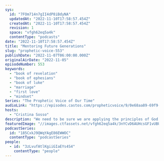 ```yaml
---
sys:
  id: "7FOm714n7gII4dP8iBdyNA"
  updatedAt: "2022-11-10T17:58:57.454Z"
  createdAt: "2022-11-10T17:58:57.454Z"
  revision: 1
  space: "vfgh62eq5a4k"
  contentType: "podcasts"
date: "2022-11-10T17:58:57.454Z"
title: "Mentoring Future Generations"
slug: "prophetic-voice-553"
publishDate: "2022-11-07T06:00:00.000Z"
originalAirDate: "2022-11-05"
episodeNumber: 553
keywords:
  - "book of revelation"
  - "book of ephesians"
  - "book of luke"
  - "marriage"
  - "first love"
  - "mindset"
Series: "The Prophetic Voice of Our Time"
audioLink: "https://episodes.castos.com/propheticvoice/9/0e68aa89-69f9-4fe3-8c34-a1b9b4fc07d5/11-05-06-22-The-Prophetic-Voice-of-our-Time-mixdown-.mp3"
hosts:
  - "Cristina Sosso"
description: "We need to be sure we are applying the principles of God, not the principles of the world. The structure of the church is going to be transformed according to the image of God, not according to man. So let us shift our mindset. We need to focus on being a blessing, not receiving blessings. We need to start thinking bigger and focus on bringing life. Most of all, we must remember that we will not get anywhere if we do not establish a relationship with our Lord Jesus. Choose today that Jesus will be your first love in every facet of your life."
featuredImage: "//images.ctfassets.net/vfgh62eq5a4k/3nYCvD6AUHcsGF1vUBUDps/c81bed59cc7ea8a746dbf72cd90c84af/pexels-pixabay-158179__1_.jpg"
podcastSeries:
  id: "185CxkJ9QWqYAgE86EWWOC"
  contentType: "podcastSeries"
people:
  - id: "3zLvufAtlKgiiGIaEYs4S4"
    contentType: "people"
---
```

